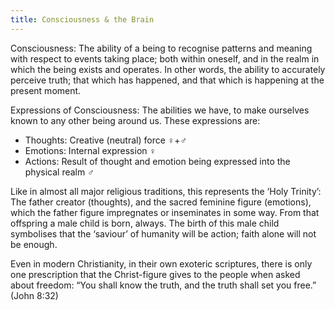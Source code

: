 ```yaml
---
title: Consciousness & the Brain
---
```


<!-- <p class="emp"> -->
<!-- </p> -->
Consciousness: The ability of a being to recognise patterns and meaning with respect to events taking place; both within oneself, and in the realm in which the being exists and
operates. In other words, the ability to accurately perceive truth; that which has happened, and that which is happening at the present moment.

Expressions of Consciousness: The abilities we have, to make ourselves known to any other
being around us. These expressions are:
- Thoughts: Creative (neutral) force ♀+♂
- Emotions: Internal expression ♀
- Actions: Result of thought and emotion being expressed into the physical realm ♂

Like in almost all major religious traditions, this represents the ‘Holy Trinity’:
The father creator (thoughts), and the sacred feminine figure (emotions), which the father
figure impregnates or inseminates in some way. From that offspring a male child is born, always. The birth of this male child symbolises that the ‘saviour’ of humanity will be action; faith alone will not be enough.

Even in modern Christianity, in their own exoteric scriptures, there is only one prescription
that the Christ-figure gives to the people when asked about freedom: “You shall know the
truth, and the truth shall set you free.” (John 8:32)